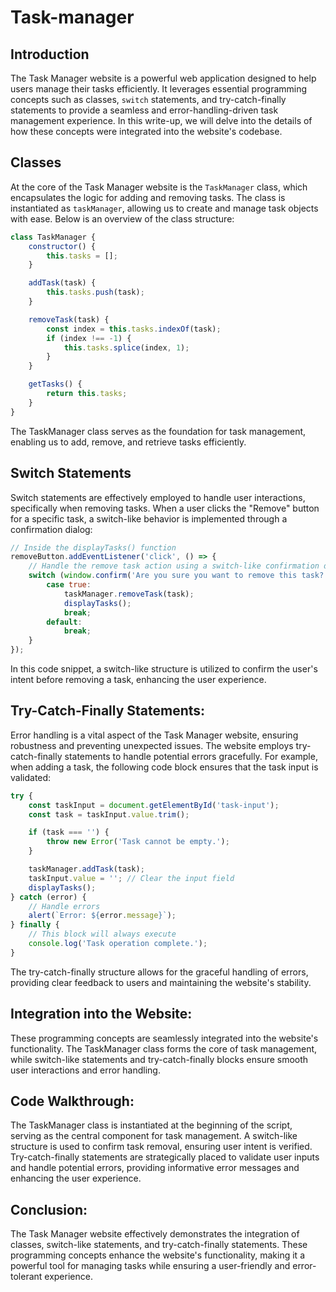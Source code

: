 # Task-manager

## Introduction

The Task Manager website is a powerful web application designed to help users manage their tasks efficiently. It leverages essential programming concepts such as classes, `switch` statements, and try-catch-finally statements to provide a seamless and error-handling-driven task management experience. In this write-up, we will delve into the details of how these concepts were integrated into the website's codebase.

## Classes

At the core of the Task Manager website is the `TaskManager` class, which encapsulates the logic for adding and removing tasks. The class is instantiated as `taskManager`, allowing us to create and manage task objects with ease. Below is an overview of the class structure:

```javascript
class TaskManager {
    constructor() {
        this.tasks = [];
    }

    addTask(task) {
        this.tasks.push(task);
    }

    removeTask(task) {
        const index = this.tasks.indexOf(task);
        if (index !== -1) {
            this.tasks.splice(index, 1);
        }
    }

    getTasks() {
        return this.tasks;
    }
}
```

The TaskManager class serves as the foundation for task management, enabling us to add, remove, and retrieve tasks efficiently.

## Switch Statements

Switch statements are effectively employed to handle user interactions, specifically when removing tasks. When a user clicks the "Remove" button for a specific task, a switch-like behavior is implemented through a confirmation dialog:

```javascript
// Inside the displayTasks() function
removeButton.addEventListener('click', () => {
    // Handle the remove task action using a switch-like confirmation dialog
    switch (window.confirm('Are you sure you want to remove this task?')) {
        case true:
            taskManager.removeTask(task);
            displayTasks();
            break;
        default:
            break;
    }
});
```

In this code snippet, a switch-like structure is utilized to confirm the user's intent before removing a task, enhancing the user experience.

## Try-Catch-Finally Statements:

Error handling is a vital aspect of the Task Manager website, ensuring robustness and preventing unexpected issues. The website employs try-catch-finally statements to handle potential errors gracefully. For example, when adding a task, the following code block ensures that the task input is validated:

```javascript
try {
    const taskInput = document.getElementById('task-input');
    const task = taskInput.value.trim();

    if (task === '') {
        throw new Error('Task cannot be empty.');
    }

    taskManager.addTask(task);
    taskInput.value = ''; // Clear the input field
    displayTasks();
} catch (error) {
    // Handle errors
    alert(`Error: ${error.message}`);
} finally {
    // This block will always execute
    console.log('Task operation complete.');
}
```

The try-catch-finally structure allows for the graceful handling of errors, providing clear feedback to users and maintaining the website's stability.

## Integration into the Website:

These programming concepts are seamlessly integrated into the website's functionality. The TaskManager class forms the core of task management, while switch-like statements and try-catch-finally blocks ensure smooth user interactions and error handling.

## Code Walkthrough:

The TaskManager class is instantiated at the beginning of the script, serving as the central component for task management.
A switch-like structure is used to confirm task removal, ensuring user intent is verified.
Try-catch-finally statements are strategically placed to validate user inputs and handle potential errors, providing informative error messages and enhancing the user experience.

## Conclusion:

The Task Manager website effectively demonstrates the integration of classes, switch-like statements, and try-catch-finally statements. These programming concepts enhance the website's functionality, making it a powerful tool for managing tasks while ensuring a user-friendly and error-tolerant experience.
